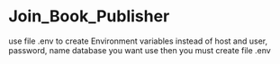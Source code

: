 # Join_Book_Publisher
use file .env to create Environment variables instead of host and user, password, name database
you want use then you must create file .env 
